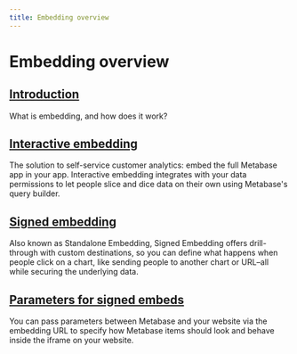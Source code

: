 ```yaml
---
title: Embedding overview
---
```


# Embedding overview

## [Introduction](./introduction.md)

What is embedding, and how does it work?

## [Interactive embedding](./interactive-embedding.md)

The solution to self-service customer analytics: embed the full Metabase app in your app. Interactive embedding integrates with your data permissions to let people slice and dice data on their own using Metabase's query builder.

## [Signed embedding](./signed-embedding.md)

Also known as Standalone Embedding, Signed Embedding offers drill-through with custom destinations, so you can define what happens when people click on a chart, like sending people to another chart or URL–all while securing the underlying data.

## [Parameters for signed embeds](./signed-embedding-parameters.md)

You can pass parameters between Metabase and your website via the embedding URL to specify how Metabase items should look and behave inside the iframe on your website.

